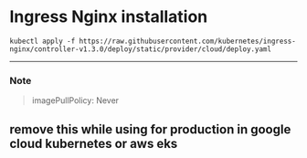 # Ingress Nginx installation

```
kubectl apply -f https://raw.githubusercontent.com/kubernetes/ingress-nginx/controller-v1.3.0/deploy/static/provider/cloud/deploy.yaml
```

---

### Note

> imagePullPolicy: Never

## remove this while using for production in google cloud kubernetes or aws eks
